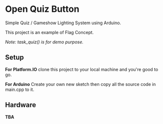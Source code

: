 # Open Quiz Button

Simple Quiz / Gameshow Lighting System using Arduino.

This project is an example of Flag Concept.

*Note: task_quiz() is for demo purpose.*

## Setup

**For Platform.IO** clone this project to your local machine and you're good to go.

**For Arduino** Create your own new sketch then copy all the source code in main.cpp to it.

## Hardware

**TBA**
